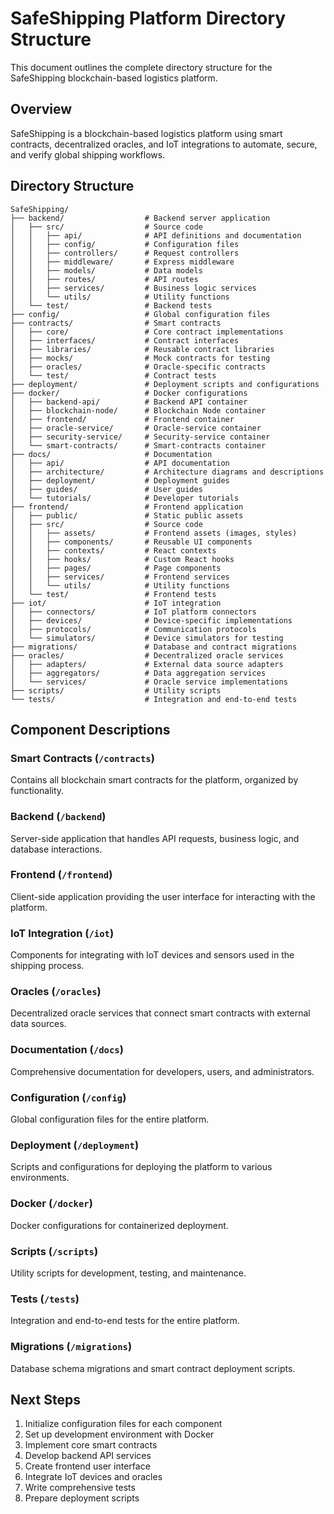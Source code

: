 # SafeShipping Platform Directory Structure

This document outlines the complete directory structure for the SafeShipping blockchain-based logistics platform.

## Overview

SafeShipping is a blockchain-based logistics platform using smart contracts, decentralized oracles, and IoT integrations to automate, secure, and verify global shipping workflows.

## Directory Structure

```
SafeShipping/
├── backend/                  # Backend server application
│   ├── src/                  # Source code
│   │   ├── api/              # API definitions and documentation
│   │   ├── config/           # Configuration files
│   │   ├── controllers/      # Request controllers
│   │   ├── middleware/       # Express middleware
│   │   ├── models/           # Data models
│   │   ├── routes/           # API routes
│   │   ├── services/         # Business logic services
│   │   └── utils/            # Utility functions
│   └── test/                 # Backend tests
├── config/                   # Global configuration files
├── contracts/                # Smart contracts
│   ├── core/                 # Core contract implementations
│   ├── interfaces/           # Contract interfaces
│   ├── libraries/            # Reusable contract libraries
│   ├── mocks/                # Mock contracts for testing
│   ├── oracles/              # Oracle-specific contracts
│   └── test/                 # Contract tests
├── deployment/               # Deployment scripts and configurations
├── docker/                   # Docker configurations
│   ├── backend-api/          # Backend API container
│   ├── blockchain-node/      # Blockchain Node container
│   ├── frontend/             # Frontend container
│   ├── oracle-service/       # Oracle-service container
│   ├── security-service/     # Security-service container
│   └── smart-contracts/      # Smart-contracts container
├── docs/                     # Documentation
│   ├── api/                  # API documentation
│   ├── architecture/         # Architecture diagrams and descriptions
│   ├── deployment/           # Deployment guides
│   ├── guides/               # User guides
│   └── tutorials/            # Developer tutorials
├── frontend/                 # Frontend application
│   ├── public/               # Static public assets
│   ├── src/                  # Source code
│   │   ├── assets/           # Frontend assets (images, styles)
│   │   ├── components/       # Reusable UI components
│   │   ├── contexts/         # React contexts
│   │   ├── hooks/            # Custom React hooks
│   │   ├── pages/            # Page components
│   │   ├── services/         # Frontend services
│   │   └── utils/            # Utility functions
│   └── test/                 # Frontend tests
├── iot/                      # IoT integration
│   ├── connectors/           # IoT platform connectors
│   ├── devices/              # Device-specific implementations
│   ├── protocols/            # Communication protocols
│   └── simulators/           # Device simulators for testing
├── migrations/               # Database and contract migrations
├── oracles/                  # Decentralized oracle services
│   ├── adapters/             # External data source adapters
│   ├── aggregators/          # Data aggregation services
│   └── services/             # Oracle service implementations
├── scripts/                  # Utility scripts
└── tests/                    # Integration and end-to-end tests
```

## Component Descriptions

### Smart Contracts (`/contracts`)
Contains all blockchain smart contracts for the platform, organized by functionality.

### Backend (`/backend`)
Server-side application that handles API requests, business logic, and database interactions.

### Frontend (`/frontend`)
Client-side application providing the user interface for interacting with the platform.

### IoT Integration (`/iot`)
Components for integrating with IoT devices and sensors used in the shipping process.

### Oracles (`/oracles`)
Decentralized oracle services that connect smart contracts with external data sources.

### Documentation (`/docs`)
Comprehensive documentation for developers, users, and administrators.

### Configuration (`/config`)
Global configuration files for the entire platform.

### Deployment (`/deployment`)
Scripts and configurations for deploying the platform to various environments.

### Docker (`/docker`)
Docker configurations for containerized deployment.

### Scripts (`/scripts`)
Utility scripts for development, testing, and maintenance.

### Tests (`/tests`)
Integration and end-to-end tests for the entire platform.

### Migrations (`/migrations`)
Database schema migrations and smart contract deployment scripts.

## Next Steps

1. Initialize configuration files for each component
2. Set up development environment with Docker
3. Implement core smart contracts
4. Develop backend API services
5. Create frontend user interface
6. Integrate IoT devices and oracles
7. Write comprehensive tests
8. Prepare deployment scripts
